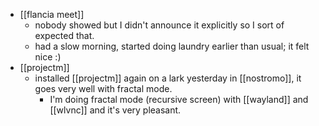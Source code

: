 - [[flancia meet]]
  - nobody showed but I didn't announce it explicitly so I sort of expected that.
  - had a slow morning, started doing laundry earlier than usual; it felt nice :)
- [[projectm]]
  - installed [[projectm]] again on a lark yesterday in [[nostromo]], it goes very well with fractal mode.
    - I'm doing fractal mode (recursive screen) with [[wayland]] and [[wlvnc]] and it's very pleasant.
